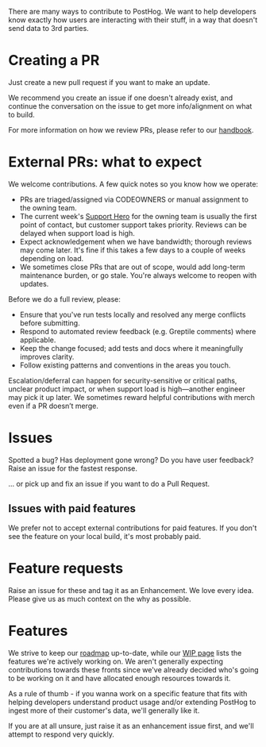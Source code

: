 There are many ways to contribute to PostHog. We want to help developers know exactly how users are interacting with their stuff, in a way that doesn't send data to 3rd parties.

# Creating a PR

Just create a new pull request if you want to make an update.

We recommend you create an issue if one doesn't already exist, and continue the conversation on the issue to get more info/alignment on what to build.

For more information on how we review PRs, please refer to our [handbook](https://posthog.com/handbook/engineering/how-we-review).

# External PRs: what to expect

We welcome contributions. A few quick notes so you know how we operate:

- PRs are triaged/assigned via CODEOWNERS or manual assignment to the owning team.
- The current week's [Support Hero](https://posthog.com/handbook/engineering/support-hero) for the owning team is usually the first point of contact, but customer support takes priority. Reviews can be delayed when support load is high.
- Expect acknowledgement when we have bandwidth; thorough reviews may come later. It's fine if this takes a few days to a couple of weeks depending on load.
- We sometimes close PRs that are out of scope, would add long-term maintenance burden, or go stale. You're always welcome to reopen with updates.

Before we do a full review, please:

- Ensure that you've run tests locally and resolved any merge conflicts before submitting.
- Respond to automated review feedback (e.g. Greptile comments) where applicable.
- Keep the change focused; add tests and docs where it meaningfully improves clarity.
- Follow existing patterns and conventions in the areas you touch.

Escalation/deferral can happen for security-sensitive or critical paths, unclear product impact, or when support load is high—another engineer may pick it up later. We sometimes reward helpful contributions with merch even if a PR doesn’t merge.

# Issues

Spotted a bug? Has deployment gone wrong? Do you have user feedback? Raise an issue for the fastest response.

... or pick up and fix an issue if you want to do a Pull Request.

## Issues with paid features

We prefer not to accept external contributions for paid features. If you don't see the feature on your local build, it's most probably paid.

# Feature requests

Raise an issue for these and tag it as an Enhancement. We love every idea. Please give us as much context on the why as possible.

# Features

We strive to keep our [roadmap](https://posthog.com/roadmap) up-to-date, while our [WIP page](https://posthog.com/wip) lists the features we're actively working on. We aren't generally expecting contributions towards these fronts since we've already decided who's going to be working on it and have allocated enough resources towards it.

As a rule of thumb - if you wanna work on a specific feature that fits with helping developers understand product usage and/or extending PostHog to ingest more of their customer's data, we'll generally like it.

If you are at all unsure, just raise it as an enhancement issue first, and we'll attempt to respond very quickly.
